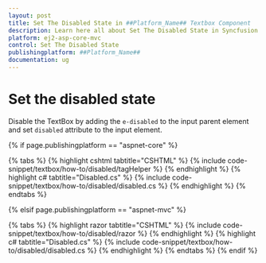 ```yaml
---
layout: post
title: Set The Disabled State in ##Platform_Name## Textbox Component
description: Learn here all about Set The Disabled State in Syncfusion ##Platform_Name## Textbox component and more.
platform: ej2-asp-core-mvc
control: Set The Disabled State
publishingplatform: ##Platform_Name##
documentation: ug
---
```



# Set the disabled state

Disable the TextBox by adding the `e-disabled` to the input parent element and set `disabled` attribute to the input element.

{% if page.publishingplatform == "aspnet-core" %}

{% tabs %}
{% highlight cshtml tabtitle="CSHTML" %}
{% include code-snippet/textbox/how-to/disabled/tagHelper %}
{% endhighlight %}
{% highlight c# tabtitle="Disabled.cs" %}
{% include code-snippet/textbox/how-to/disabled/disabled.cs %}
{% endhighlight %}
{% endtabs %}

{% elsif page.publishingplatform == "aspnet-mvc" %}

{% tabs %}
{% highlight razor tabtitle="CSHTML" %}
{% include code-snippet/textbox/how-to/disabled/razor %}
{% endhighlight %}
{% highlight c# tabtitle="Disabled.cs" %}
{% include code-snippet/textbox/how-to/disabled/disabled.cs %}
{% endhighlight %}
{% endtabs %}
{% endif %}

